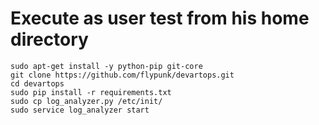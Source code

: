 # Execute as user test from his home directory
```
sudo apt-get install -y python-pip git-core
git clone https://github.com/flypunk/devartops.git
cd devartops
sudo pip install -r requirements.txt
sudo cp log_analyzer.py /etc/init/
sudo service log_analyzer start
```
